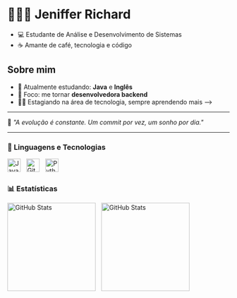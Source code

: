  # 👩🏻‍💻 Jeniffer Richard



- 💻 Estudante de Análise e Desenvolvimento de Sistemas 
- ☕ Amante de café, tecnologia e código
## Sobre mim
- 🌱 Atualmente estudando: **Java** e **Inglês**
- 🎯 Foco: me tornar **desenvolvedora backend**
- 👩‍💻 Estagiando na área de tecnologia, sempre aprendendo mais
-->
---
  💬 *"A evolução é constante. Um commit por vez, um sonho por dia."*


---

### 🤖 Linguagens e Tecnologias

<img 
    align="left" 
    alt="Java"
    title="Java" 
    width="30px" 
    style="padding-right: 10px;" 
    src="https://cdn.jsdelivr.net/gh/devicons/devicon@latest/icons/java/java-original.svg" 
/>

   

<img 
    align="left" 
    alt="Git" 
    title="Git"
    width="30px" 
    style="padding-right: 10px;" 
    src="https://cdn.jsdelivr.net/gh/devicons/devicon@latest/icons/git/git-original.svg" 
/>
<img 
    align="left" 
    alt="Python" 
    title="Python"
    width="30px" 
    style="padding-right: 10px;" 
    src="https://cdn.jsdelivr.net/gh/devicons/devicon@latest/icons/python/python-original.svg" 
/>

<br/>
<br/>

### 📊 Estatísticas

<p>
  <img 
    align="left" 
    alt="GitHub Stats" 
    height="200" 
    style="padding-right: 10px;" 
    src="https://github-readme-stats.vercel.app/api?username=jenifferrichard&show_icons=true&theme=tokyonight&include_all_commits=true&locale=pt-br" 
  />

<img 
      align="left" 
      alt="GitHub Stats" 
      height="200" 
      src="https://github-readme-stats.vercel.app/api/top-langs/?username=jenifferrichard&theme=tokyonight&layout=compact&custom_title=Tecnologias&langs_count=9" 
  />

</p>

